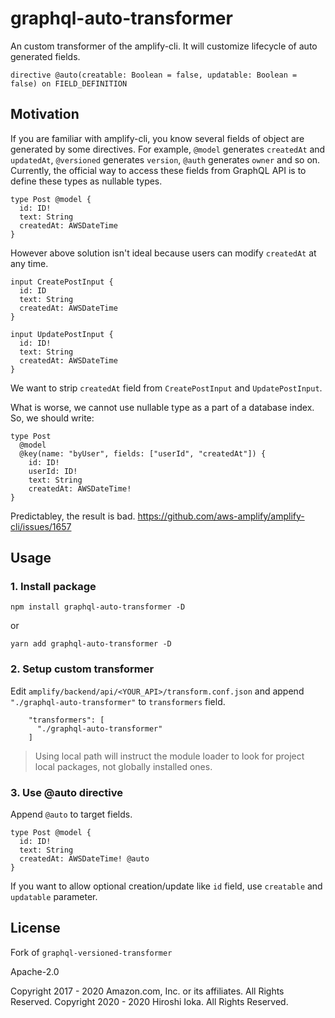 graphql-auto-transformer
========================

An custom transformer of the amplify-cli. It will customize lifecycle of auto generated fields.

```
directive @auto(creatable: Boolean = false, updatable: Boolean = false) on FIELD_DEFINITION
```

## Motivation

If you are familiar with amplify-cli, you know several fields of object are generated by some directives.
For example, `@model` generates `createdAt` and `updatedAt`, `@versioned` generates `version`, `@auth` generates `owner` and so on.
Currently, the official way to access these fields from GraphQL API is to define these types as nullable types.

```
type Post @model {
  id: ID!
  text: String
  createdAt: AWSDateTime
}
```

However above solution isn't ideal because users can modify `createdAt` at any time.

```
input CreatePostInput {
  id: ID
  text: String
  createdAt: AWSDateTime
}

input UpdatePostInput {
  id: ID!
  text: String
  createdAt: AWSDateTime
}
```

We want to strip `createdAt` field from `CreatePostInput` and `UpdatePostInput`.

What is worse, we cannot use nullable type as a part of a database index. So, we should write:

```
type Post
  @model
  @key(name: "byUser", fields: ["userId", "createdAt"]) {
    id: ID!
    userId: ID!
    text: String
    createdAt: AWSDateTime!
}
```

Predictabley, the result is bad.  https://github.com/aws-amplify/amplify-cli/issues/1657

## Usage

### 1. Install package

```
npm install graphql-auto-transformer -D
```

or

```
yarn add graphql-auto-transformer -D
```

### 2. Setup custom transformer

Edit `amplify/backend/api/<YOUR_API>/transform.conf.json` and append `"./graphql-auto-transformer"` to `transformers` field.

```
    "transformers": [
      "./graphql-auto-transformer"
    ]
```

> Using local path will instruct the module loader to look for project local packages, not globally installed ones.

### 3. Use @auto directive

Append `@auto` to target fields.

```
type Post @model {
  id: ID!
  text: String
  createdAt: AWSDateTime! @auto
}
```

If you want to allow optional creation/update like `id` field, use `creatable` and `updatable` parameter.

## License

Fork of `graphql-versioned-transformer`

Apache-2.0

   Copyright 2017 - 2020 Amazon.com, Inc. or its affiliates. All Rights Reserved.
   Copyright 2020 - 2020 Hiroshi Ioka. All Rights Reserved.
